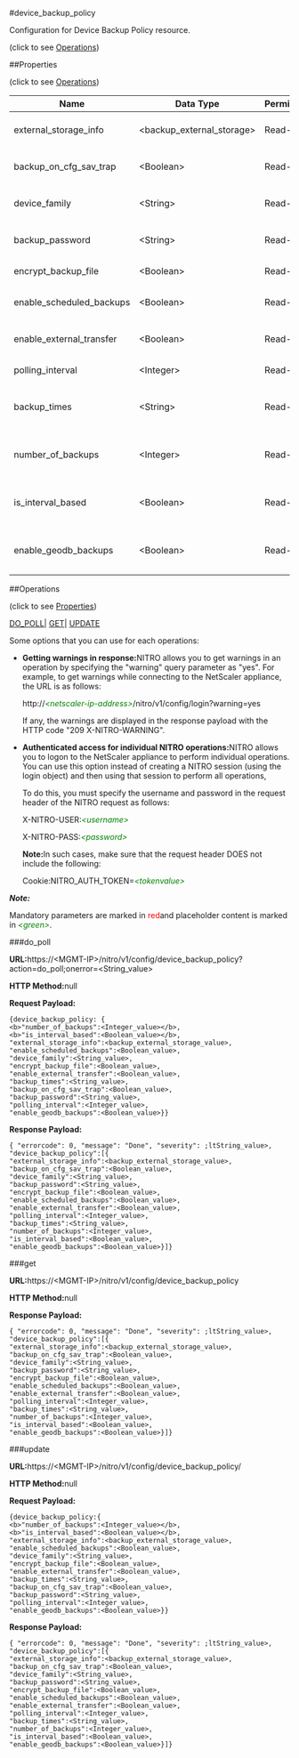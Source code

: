 #device_backup_policy



Configuration for Device Backup Policy resource.

<span>(click to see [Operations](#operations))</span>



##Properties 

<span>(click to see [Operations](#operations))</span>





<table><thead><tr><th>Name</th><th>Data Type</th><th>Permissions</th><th>Description</th></tr></thead><tbody><tr><td>external_storage_info</td><td>&lt;backup_external_storage></td><td>Read-write</td><td>Information of the External storage for backup file.</td></tr><tr><td>backup_on_cfg_sav_trap</td><td>&lt;Boolean></td><td>Read-write</td><td>Backup On recieving NetscalerConfigSave trap.</td></tr><tr><td>device_family</td><td>&lt;String></td><td>Read-write</td><td>Device family whose devices need to be backed up..</td></tr><tr><td>backup_password</td><td>&lt;String></td><td>Read-write</td><td>Password for backup file encryption.</td></tr><tr><td>encrypt_backup_file</td><td>&lt;Boolean></td><td>Read-write</td><td>Encrypts backup files.</td></tr><tr><td>enable_scheduled_backups</td><td>&lt;Boolean></td><td>Read-write</td><td>Enable Scheduled Backup (default is enabled).</td></tr><tr><td>enable_external_transfer</td><td>&lt;Boolean></td><td>Read-write</td><td>Enable transfer of device backup files to external server.</td></tr><tr><td>polling_interval</td><td>&lt;Integer></td><td>Read-write</td><td>Frequency of device backup in hours.</td></tr><tr><td>backup_times</td><td>&lt;String></td><td>Read-write</td><td>Comma Separated string of backup times to be scheduled..</td></tr><tr><td>number_of_backups</td><td>&lt;Integer></td><td>Read-write</td><td>Number of backup files maintained per device.<br>Minimum value = 1</td></tr><tr><td>is_interval_based</td><td>&lt;Boolean></td><td>Read-write</td><td>Parameter to decide whether backup setting is interval based or time based.</td></tr><tr><td>enable_geodb_backups</td><td>&lt;Boolean></td><td>Read-write</td><td>Enable GeoDB Backup from NetScaler (default is disabled).</td></tr></tbody></table>

##Operations 

<span>(click to see [Properties](#properties))</span>





[DO_POLL](#do)| [GET](#get)| [UPDATE](#update)





Some options that you can use for each operations:

<ul><li><p><b>Getting warnings in response:</b>NITRO allows you to get warnings in an operation by specifying the "warning" query parameter as "yes". For example, to get warnings while connecting to the NetScaler appliance, the URL is as follows:</p><p>http://<span style="color:green;font-style:italic;">&lt;netscaler-ip-address&gt;</span>/nitro/v1/config/login?warning=yes</p><p>If any, the warnings are displayed in the response payload with the HTTP code "209 X-NITRO-WARNING".</p></li><li><p><b>Authenticated access for individual NITRO operations:</b>NITRO allows you to logon to the NetScaler appliance to perform individual operations. You can use this option instead of creating a NITRO session (using the login object) and then using that session to perform all operations,</p><p>To do this, you must specify the username and password in the request header of the NITRO request as follows:</p><p>X-NITRO-USER:<span style="color:green;font-style:italic;">&lt;username&gt;</span></p><p>X-NITRO-PASS:<span style="color:green;font-style:italic;">&lt;password&gt;</span></p><p><b>Note:</b>In such cases, make sure that the request header DOES not include the following:</p><p>Cookie:NITRO_AUTH_TOKEN=<span style="color:green;font-style:italic;">&lt;tokenvalue&gt;</span></p></li></ul>







***Note:*** 

Mandatory parameters are marked in <span style="color:#FF0000;">red</span>and placeholder content is marked in <span style="color:green;font-style:italic">&lt;green&gt;</span>.



###do_poll







<b>URL:</b>https://&lt;MGMT-IP&gt;/nitro/v1/config/device_backup_policy?action=do_poll;onerror=&lt;String_value&gt;

<b>HTTP Method:</b>null

<b>Request Payload: </b>
```
{device_backup_policy: {
<b>"number_of_backups":<Integer_value></b>,
<b>"is_interval_based":<Boolean_value></b>,
"external_storage_info":<backup_external_storage_value>,
"enable_scheduled_backups":<Boolean_value>,
"device_family":<String_value>,
"encrypt_backup_file":<Boolean_value>,
"enable_external_transfer":<Boolean_value>,
"backup_times":<String_value>,
"backup_on_cfg_sav_trap":<Boolean_value>,
"backup_password":<String_value>,
"polling_interval":<Integer_value>,
"enable_geodb_backups":<Boolean_value>}}
```

<b>Response Payload: </b>
```
{ "errorcode": 0, "message": "Done", "severity": ;ltString_value>, "device_backup_policy":[{
"external_storage_info":<backup_external_storage_value>,
"backup_on_cfg_sav_trap":<Boolean_value>,
"device_family":<String_value>,
"backup_password":<String_value>,
"encrypt_backup_file":<Boolean_value>,
"enable_scheduled_backups":<Boolean_value>,
"enable_external_transfer":<Boolean_value>,
"polling_interval":<Integer_value>,
"backup_times":<String_value>,
"number_of_backups":<Integer_value>,
"is_interval_based":<Boolean_value>,
"enable_geodb_backups":<Boolean_value>}]}
```







###get







<b>URL:</b>https://&lt;MGMT-IP&gt;/nitro/v1/config/device_backup_policy

<b>HTTP Method:</b>null

<b>Response Payload: </b>
```
{ "errorcode": 0, "message": "Done", "severity": ;ltString_value>, "device_backup_policy":[{
"external_storage_info":<backup_external_storage_value>,
"backup_on_cfg_sav_trap":<Boolean_value>,
"device_family":<String_value>,
"backup_password":<String_value>,
"encrypt_backup_file":<Boolean_value>,
"enable_scheduled_backups":<Boolean_value>,
"enable_external_transfer":<Boolean_value>,
"polling_interval":<Integer_value>,
"backup_times":<String_value>,
"number_of_backups":<Integer_value>,
"is_interval_based":<Boolean_value>,
"enable_geodb_backups":<Boolean_value>}]}
```







###update







<b>URL:</b>https://&lt;MGMT-IP&gt;/nitro/v1/config/device_backup_policy/

<b>HTTP Method:</b>null

<b>Request Payload: </b>
```
{device_backup_policy:{
<b>"number_of_backups":<Integer_value></b>,
<b>"is_interval_based":<Boolean_value></b>,
"external_storage_info":<backup_external_storage_value>,
"enable_scheduled_backups":<Boolean_value>,
"device_family":<String_value>,
"encrypt_backup_file":<Boolean_value>,
"enable_external_transfer":<Boolean_value>,
"backup_times":<String_value>,
"backup_on_cfg_sav_trap":<Boolean_value>,
"backup_password":<String_value>,
"polling_interval":<Integer_value>,
"enable_geodb_backups":<Boolean_value>}}
```

<b>Response Payload: </b>
```
{ "errorcode": 0, "message": "Done", "severity": ;ltString_value>, "device_backup_policy":[{
"external_storage_info":<backup_external_storage_value>,
"backup_on_cfg_sav_trap":<Boolean_value>,
"device_family":<String_value>,
"backup_password":<String_value>,
"encrypt_backup_file":<Boolean_value>,
"enable_scheduled_backups":<Boolean_value>,
"enable_external_transfer":<Boolean_value>,
"polling_interval":<Integer_value>,
"backup_times":<String_value>,
"number_of_backups":<Integer_value>,
"is_interval_based":<Boolean_value>,
"enable_geodb_backups":<Boolean_value>}]}
```







